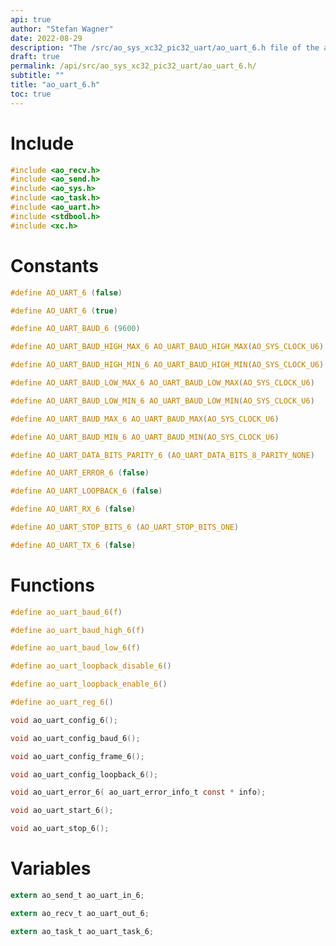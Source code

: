 ```yaml
---
api: true
author: "Stefan Wagner"
date: 2022-08-29
description: "The /src/ao_sys_xc32_pic32_uart/ao_uart_6.h file of the ao real-time operating system."
draft: true
permalink: /api/src/ao_sys_xc32_pic32_uart/ao_uart_6.h/
subtitle: ""
title: "ao_uart_6.h"
toc: true
---
```


# Include

```c
#include <ao_recv.h>
#include <ao_send.h>
#include <ao_sys.h>
#include <ao_task.h>
#include <ao_uart.h>
#include <stdbool.h>
#include <xc.h>
```

# Constants

```c
#define AO_UART_6 (false)
```

```c
#define AO_UART_6 (true)
```

```c
#define AO_UART_BAUD_6 (9600)
```

```c
#define AO_UART_BAUD_HIGH_MAX_6 AO_UART_BAUD_HIGH_MAX(AO_SYS_CLOCK_U6)
```

```c
#define AO_UART_BAUD_HIGH_MIN_6 AO_UART_BAUD_HIGH_MIN(AO_SYS_CLOCK_U6)
```

```c
#define AO_UART_BAUD_LOW_MAX_6 AO_UART_BAUD_LOW_MAX(AO_SYS_CLOCK_U6)
```

```c
#define AO_UART_BAUD_LOW_MIN_6 AO_UART_BAUD_LOW_MIN(AO_SYS_CLOCK_U6)
```

```c
#define AO_UART_BAUD_MAX_6 AO_UART_BAUD_MAX(AO_SYS_CLOCK_U6)
```

```c
#define AO_UART_BAUD_MIN_6 AO_UART_BAUD_MIN(AO_SYS_CLOCK_U6)
```

```c
#define AO_UART_DATA_BITS_PARITY_6 (AO_UART_DATA_BITS_8_PARITY_NONE)
```

```c
#define AO_UART_ERROR_6 (false)
```

```c
#define AO_UART_LOOPBACK_6 (false)
```

```c
#define AO_UART_RX_6 (false)
```

```c
#define AO_UART_STOP_BITS_6 (AO_UART_STOP_BITS_ONE)
```

```c
#define AO_UART_TX_6 (false)
```

# Functions

```c
#define ao_uart_baud_6(f)
```

```c
#define ao_uart_baud_high_6(f)
```

```c
#define ao_uart_baud_low_6(f)
```

```c
#define ao_uart_loopback_disable_6()
```

```c
#define ao_uart_loopback_enable_6()
```

```c
#define ao_uart_reg_6()
```

```c
void ao_uart_config_6();
```

```c
void ao_uart_config_baud_6();
```

```c
void ao_uart_config_frame_6();
```

```c
void ao_uart_config_loopback_6();
```

```c
void ao_uart_error_6( ao_uart_error_info_t const * info);
```

```c
void ao_uart_start_6();
```

```c
void ao_uart_stop_6();
```

# Variables

```c
extern ao_send_t ao_uart_in_6;
```

```c
extern ao_recv_t ao_uart_out_6;
```

```c
extern ao_task_t ao_uart_task_6;
```

